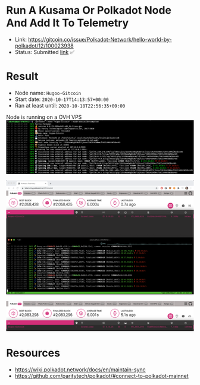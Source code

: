 # Run A Kusama Or Polkadot Node And Add It To Telemetry

- Link: https://gitcoin.co/issue/Polkadot-Network/hello-world-by-polkadot/12/100023938
- Status: Submitted [link](https://github.com/Hugoo/polkadot-hackathon/tree/main/challenges/node-telemetry) ✅

# Result

- Node name: `Hugoo-Gitcoin`
- Start date: `2020-10-17T14:13:57+00:00`
- Ran at least until: `2020-10-18T22:56:35+00:00`

Node is running on a OVH VPS
![start-node](./node-start.png "Node started on VPS")

![telem](./telem.png "Node on telemetry")

![still-running](./still-running.png "Node running +24h after start")

# Resources

- https://wiki.polkadot.network/docs/en/maintain-sync
- https://github.com/paritytech/polkadot/#connect-to-polkadot-mainnet

